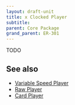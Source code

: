 ```yaml
---
layout: draft-unit
title: x Clocked Player
subtitle: 
parent: Core Package
grand_parent: ER-301
---
```


TODO

## See also

* [Variable Speed Player](variable-speed-player)
* [Raw Player](raw-player)
* [Card Player](card-player)
